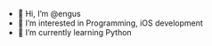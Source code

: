 - 👋 Hi, I’m @engus
- 👀 I’m interested in Programming, iOS development
- 🌱 I’m currently learning Python

<!---
engus/engus is a ✨ special ✨ repository because its `README.md` (this file) appears on your GitHub profile.
You can click the Preview link to take a look at your changes.
--->
